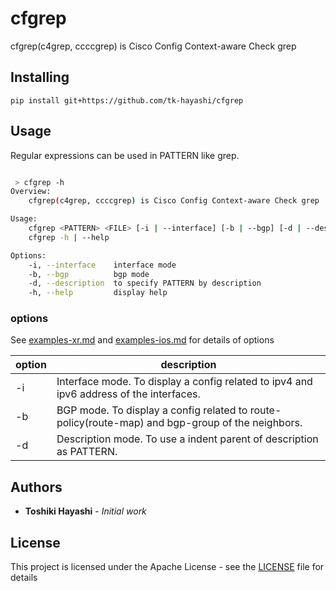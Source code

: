 # cfgrep

cfgrep(c4grep, ccccgrep) is Cisco Config Context-aware Check grep

## Installing

```
pip install git+https://github.com/tk-hayashi/cfgrep
```

## Usage
Regular expressions can be used in PATTERN like grep.

```bash

 > cfgrep -h
Overview:
    cfgrep(c4grep, ccccgrep) is Cisco Config Context-aware Check grep

Usage:
    cfgrep <PATTERN> <FILE> [-i | --interface] [-b | --bgp] [-d | --description]
    cfgrep -h | --help

Options:
    -i, --interface    interface mode
    -b, --bgp          bgp mode
    -d, --description  to specify PATTERN by description
    -h, --help         display help
```

### options
See [examples-xr.md](examples-xr.md) and [examples-ios.md](examples-ios.md)  for details of options

|  option  |  description  |
| ---- | ---- |
|  -i  |  Interface mode. To display a config related to ipv4 and ipv6 address of the interfaces. |
|  -b  |  BGP mode. To display a config related to route-policy(route-map) and bgp-group of the neighbors. |
|  -d  |  Description mode. To use a indent parent of description as PATTERN. |

## Authors

* **Toshiki Hayashi** - *Initial work*

## License

This project is licensed under the Apache License - see the [LICENSE](LICENSE) file for details
